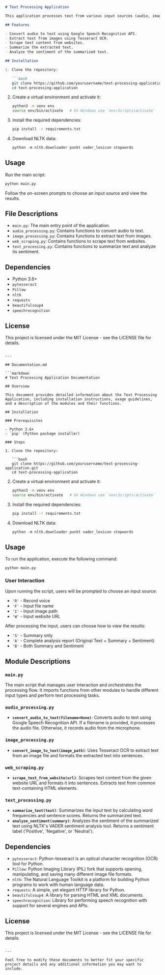 
```markdown
# Text Processing Application

This application processes text from various input sources (audio, images, text files, and websites) to provide summarized text and sentiment analysis. It leverages several Python libraries for text extraction, summarization, and sentiment analysis.

## Features

- Convert audio to text using Google Speech Recognition API.
- Extract text from images using Tesseract OCR.
- Scrape text content from websites.
- Summarize the extracted text.
- Analyze the sentiment of the summarized text.

## Installation

1. Clone the repository:

   ```bash
   git clone https://github.com/yourusername/text-processing-application.git
   cd text-processing-application
   ```

2. Create a virtual environment and activate it:

   ```bash
   python3 -m venv env
   source env/bin/activate   # On Windows use `env\Scripts\activate`
   ```

3. Install the required dependencies:

   ```bash
   pip install -r requirements.txt
   ```

4. Download NLTK data:

   ```python
   python -m nltk.downloader punkt vader_lexicon stopwords
   ```

## Usage

Run the main script:

```bash
python main.py
```

Follow the on-screen prompts to choose an input source and view the results.

## File Descriptions

- `main.py`: The main entry point of the application.
- `audio_processing.py`: Contains functions to convert audio to text.
- `image_processing.py`: Contains functions to extract text from images.
- `web_scraping.py`: Contains functions to scrape text from websites.
- `text_processing.py`: Contains functions to summarize text and analyze its sentiment.

## Dependencies

- Python 3.6+
- `pytesseract`
- `Pillow`
- `nltk`
- `requests`
- `beautifulsoup4`
- `speechrecognition`

## License

This project is licensed under the MIT License - see the LICENSE file for details.
```

---

## Documentation.md

```markdown
# Text Processing Application Documentation

## Overview

This document provides detailed information about the Text Processing Application, including installation instructions, usage guidelines, and a description of the modules and their functions.

## Installation

### Prerequisites

- Python 3.6+
- `pip` (Python package installer)

### Steps

1. Clone the repository:

   ```bash
   git clone https://github.com/yourusername/text-processing-application.git
   cd text-processing-application
   ```

2. Create a virtual environment and activate it:

   ```bash
   python3 -m venv env
   source env/bin/activate   # On Windows use `env\Scripts\activate`
   ```

3. Install the required dependencies:

   ```bash
   pip install -r requirements.txt
   ```

4. Download NLTK data:

   ```python
   python -m nltk.downloader punkt vader_lexicon stopwords
   ```

## Usage

To run the application, execute the following command:

```bash
python main.py
```

### User Interaction

Upon running the script, users will be prompted to choose an input source:

- `'R'` - Record voice
- `'F'` - Input file name
- `'I'` - Input image path
- `'W'` - Input website URL

After processing the input, users can choose how to view the results:

- `'S'` - Summary only
- `'A'` - Complete analysis report (Original Text + Summary + Sentiment)
- `'B'` - Both Summary and Sentiment

## Module Descriptions

### `main.py`

The main script that manages user interaction and orchestrates the processing flow. It imports functions from other modules to handle different input types and perform text processing tasks.

### `audio_processing.py`

- **`convert_audio_to_text(filename=None)`**: Converts audio to text using Google Speech Recognition API. If a filename is provided, it processes the audio file. Otherwise, it records audio from the microphone.

### `image_processing.py`

- **`convert_image_to_text(image_path)`**: Uses Tesseract OCR to extract text from an image file and formats the extracted text into sentences.

### `web_scraping.py`

- **`scrape_text_from_website(url)`**: Scrapes text content from the given website URL and formats it into sentences. Extracts text from common text-containing HTML elements.

### `text_processing.py`

- **`summarize_text(text)`**: Summarizes the input text by calculating word frequencies and sentence scores. Returns the summarized text.
- **`analyze_sentiment(summary)`**: Analyzes the sentiment of the summarized text using NLTK's VADER sentiment analysis tool. Returns a sentiment label ('Positive', 'Negative', or 'Neutral').

## Dependencies

- `pytesseract`: Python-tesseract is an optical character recognition (OCR) tool for Python.
- `Pillow`: Python Imaging Library (PIL) fork that supports opening, manipulating, and saving many different image file formats.
- `nltk`: The Natural Language Toolkit is a platform for building Python programs to work with human language data.
- `requests`: A simple, yet elegant HTTP library for Python.
- `beautifulsoup4`: A library for parsing HTML and XML documents.
- `speechrecognition`: Library for performing speech recognition with support for several engines and APIs.

## License

This project is licensed under the MIT License - see the LICENSE file for details.
```

---

Feel free to modify these documents to better fit your specific project details and any additional information you may want to include.
